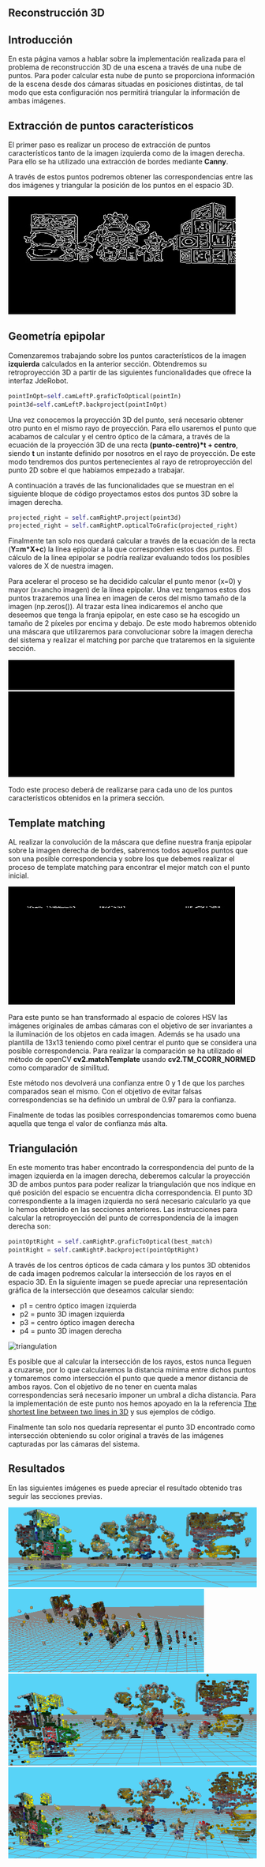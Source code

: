 ## Reconstrucción 3D

## Introducción

En esta página vamos a hablar sobre la implementación realizada para el problema de reconstrucción 3D de una escena a través de una nube de puntos. Para poder calcular esta nube de punto se proporciona información de la escena desde dos cámaras situadas en posiciones distintas, de tal modo que esta configuración nos permitirá triangular la información de ambas imágenes.

## Extracción de puntos característicos
El primer paso es realizar un proceso de extracción de puntos característicos tanto de la imagen izquierda como de la imagen derecha. Para ello se ha utilizado una extracción de bordes mediante **Canny**.

A través de estos puntos podremos obtener las correspondencias entre las dos imágenes y triangular la posición de los puntos en el espacio 3D.

![canny](./media/canny.png)

## Geometría epipolar
Comenzaremos trabajando sobre los puntos característicos de la imagen **izquierda** calculados en la anterior sección. Obtendremos su retroproyección 3D a partir de las siguientes funcionalidades que ofrece la interfaz JdeRobot.

```python
pointInOpt=self.camLeftP.graficToOptical(pointIn)
point3d=self.camLeftP.backproject(pointInOpt)
```
Una vez conocemos la proyección 3D del punto, será necesario obtener otro punto en el mismo rayo de proyección. Para ello usaremos el punto que acabamos de calcular y el centro óptico de la cámara, a través de la ecuación de la proyección 3D de una recta **(punto-centro)\*t + centro**, siendo **t** un instante definido por nosotros en el rayo de proyección. De este modo tendremos dos puntos pertenecientes al rayo de retroproyección del punto 2D sobre el que habíamos empezado a trabajar.

A continuación a través de las funcionalidades que se muestran en el siguiente bloque de código proyectamos estos dos puntos 3D sobre la imagen derecha.

```python
projected_right = self.camRightP.project(point3d)
projected_right = self.camRightP.opticalToGrafic(projected_right)
```

Finalmente tan solo nos quedará calcular a través de la ecuación de la recta (**Y=m\*X+c**) la línea epipolar a la que corresponden estos dos puntos. El cálculo de la línea epipolar se podría realizar evaluando todos los posibles valores de X de nuestra imagen.

Para acelerar el proceso se ha decidido calcular el punto menor (x=0) y mayor (x=ancho imagen) de la línea epipolar. Una vez tengamos estos dos puntos trazaremos una línea en imagen de ceros del mismo tamaño de la imagen (np.zeros()). Al trazar esta línea indicaremos el ancho que deseemos que tenga la franja epipolar, en este caso se ha escogido un tamaño de 2 píxeles por encima y debajo. De este modo habremos obtenido una máscara que utilizaremos para convolucionar sobre la imagen derecha del sistema y realizar el matching por parche que trataremos en la siguiente sección.

![mask](./media/mask.png)

Todo este proceso deberá de realizarse para cada uno de los puntos característicos obtenidos en la primera sección.

## Template matching

AL realizar la convolución de la máscara que define nuestra franja epipolar sobre la imagen derecha de bordes, sabremos todos aquellos puntos que son una posible correspondencia y sobre los que debemos realizar el proceso de template matching para encontrar el mejor match con el punto inicial.

![roi](./media/roi.png)

Para este punto se han transformado al espacio de colores HSV las imágenes originales de ambas cámaras con el objetivo de ser invariantes a la iluminación de los objetos en cada imagen. Además se ha usado una plantilla de 13x13 teniendo como pixel centrar el punto que se considera una posible correspondencia. Para realizar la comparación se ha utilizado el método de openCV **cv2.matchTemplate** usando **cv2.TM_CCORR_NORMED** como comparador de similitud.

Este método nos devolverá una confianza entre 0 y 1 de que los parches comparados sean el mismo. Con el objetivo de evitar falsas correspondencias se ha definido un umbral de 0.97 para la confianza.

Finalmente de todas las posibles correspondencias tomaremos como buena aquella que tenga el valor de confianza más alta.


## Triangulación

En este momento tras haber encontrado la correspondencia del punto de la imagen izquierda en la imagen derecha, deberemos calcular la proyección 3D de ambos puntos para poder realizar la triangulación que nos indique en qué posición del espacio se encuentra dicha correspondencia. El punto 3D correspondiente a la imagen izquierda no será necesario calcularlo ya que lo hemos obtenido en las secciones anteriores. Las instrucciones para calcular la retroproyección del punto de correspondencia de la imagen derecha son:

```python
pointOptRight = self.camRightP.graficToOptical(best_match)
pointRight = self.camRightP.backproject(pointOptRight)
```

A través de los centros ópticos de cada cámara y los puntos 3D obtenidos de cada imagen podremos calcular la intersección de los rayos en el espacio 3D. En la siguiente imagen se puede apreciar una representación gráfica de la intersección que deseamos calcular siendo:

- p1 = centro óptico imagen izquierda
- p2 = punto 3D imagen izquierda
- p3 = centro óptico imagen derecha
- p4 = punto 3D imagen derecha

![triangulation](/media/triangulation.png)

Es posible que al calcular la intersección de los rayos, estos nunca lleguen a cruzarse, por lo que calcularemos la distancia mínima entre dichos puntos y tomaremos como intersección el punto que quede a menor distancia de ambos rayos. Con el objetivo de no tener en cuenta malas correspondencias será necesario imponer un umbral a dicha distancia. Para la implementación de este punto nos hemos apoyado en la la referencia [The shortest line between two lines in 3D](http://paulbourke.net/geometry/pointlineplane/) y sus ejemplos de código.

Finalmente tan solo nos quedaría representar el punto 3D encontrado como intersección obteniendo su color original a través de las imágenes capturadas por las cámaras del sistema.


## Resultados

En las siguientes imágenes es puede apreciar el resultado obtenido tras seguir las secciones previas.

![r1](./media/r1.png)
![r2](./media/r2.png)
![r3](./media/r3.png)
![r4](./media/r4.png)

